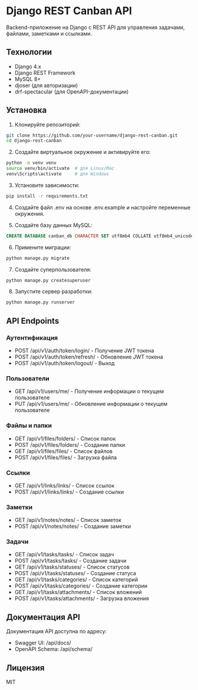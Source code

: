 # Django REST Canban API

Backend-приложение на Django с REST API для управления задачами, файлами, заметками и ссылками.

## Технологии

- Django 4.x
- Django REST Framework
- MySQL 8+
- djoser (для авторизации)
- drf-spectacular (для OpenAPI-документации)

## Установка

1. Клонируйте репозиторий:
```bash
git clone https://github.com/your-username/django-rest-canban.git
cd django-rest-canban
```

2. Создайте виртуальное окружение и активируйте его:
```bash
python -m venv venv
source venv/bin/activate  # для Linux/Mac
venv\Scripts\activate     # для Windows
```

3. Установите зависимости:
```bash
pip install -r requirements.txt
```

4. Создайте файл .env на основе .env.example и настройте переменные окружения.

5. Создайте базу данных MySQL:
```sql
CREATE DATABASE canban_db CHARACTER SET utf8mb4 COLLATE utf8mb4_unicode_ci;
```

6. Примените миграции:
```bash
python manage.py migrate
```

7. Создайте суперпользователя:
```bash
python manage.py createsuperuser
```

8. Запустите сервер разработки:
```bash
python manage.py runserver
```

## API Endpoints

### Аутентификация
- POST /api/v1/auth/token/login/ - Получение JWT токена
- POST /api/v1/auth/token/refresh/ - Обновление JWT токена
- POST /api/v1/auth/token/logout/ - Выход

### Пользователи
- GET /api/v1/users/me/ - Получение информации о текущем пользователе
- PUT /api/v1/users/me/ - Обновление информации о текущем пользователе

### Файлы и папки
- GET /api/v1/files/folders/ - Список папок
- POST /api/v1/files/folders/ - Создание папки
- GET /api/v1/files/files/ - Список файлов
- POST /api/v1/files/files/ - Загрузка файла

### Ссылки
- GET /api/v1/links/links/ - Список ссылок
- POST /api/v1/links/links/ - Создание ссылки

### Заметки
- GET /api/v1/notes/notes/ - Список заметок
- POST /api/v1/notes/notes/ - Создание заметки

### Задачи
- GET /api/v1/tasks/tasks/ - Список задач
- POST /api/v1/tasks/tasks/ - Создание задачи
- GET /api/v1/tasks/statuses/ - Список статусов
- POST /api/v1/tasks/statuses/ - Создание статуса
- GET /api/v1/tasks/categories/ - Список категорий
- POST /api/v1/tasks/categories/ - Создание категории
- GET /api/v1/tasks/attachments/ - Список вложений
- POST /api/v1/tasks/attachments/ - Загрузка вложения

## Документация API

Документация API доступна по адресу:
- Swagger UI: /api/docs/
- OpenAPI Schema: /api/schema/

## Лицензия

MIT 